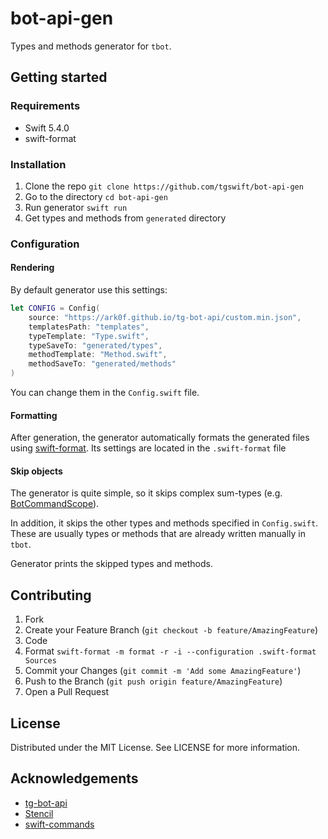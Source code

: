 # bot-api-gen

Types and methods generator for `tbot`.

## Getting started

### Requirements

- Swift 5.4.0
- swift-format

### Installation

1. Clone the repo
`git clone https://github.com/tgswift/bot-api-gen`
1. Go to the directory
`cd bot-api-gen`
1. Run generator
`swift run`
1. Get types and methods from `generated` directory

### Configuration

#### Rendering
By default generator use this settings:
```swift
let CONFIG = Config(
    source: "https://ark0f.github.io/tg-bot-api/custom.min.json",
    templatesPath: "templates",
    typeTemplate: "Type.swift",
    typeSaveTo: "generated/types",
    methodTemplate: "Method.swift",
    methodSaveTo: "generated/methods"
)
```
You can change them in the `Config.swift` file.

#### Formatting
After generation, the generator automatically formats the generated files using [swift-format](https://github.com/apple/swift-format). Its settings are located in the `.swift-format` file

#### Skip objects
The generator is quite simple, so it skips complex sum-types (e.g. [BotCommandScope](https://core.telegram.org/bots/api#botcommandscope)). 

In addition, it skips the other types and methods specified in `Config.swift`. These are usually types or methods that are already written manually in `tbot`.

Generator prints the skipped types and methods.

## Contributing
1. Fork
1. Create your Feature Branch (`git checkout -b feature/AmazingFeature`)
1. Code
1. Format `swift-format -m format -r -i --configuration .swift-format Sources`
1. Commit your Changes (`git commit -m 'Add some AmazingFeature'`)
1. Push to the Branch (`git push origin feature/AmazingFeature`)
1. Open a Pull Request

## License
Distributed under the MIT License. See LICENSE for more information.

## Acknowledgements
- [tg-bot-api](https://github.com/ark0f/tg-bot-api)
- [Stencil](https://github.com/stencilproject/Stencil)
- [swift-commands](https://github.com/qiuzhifei/swift-commands)
